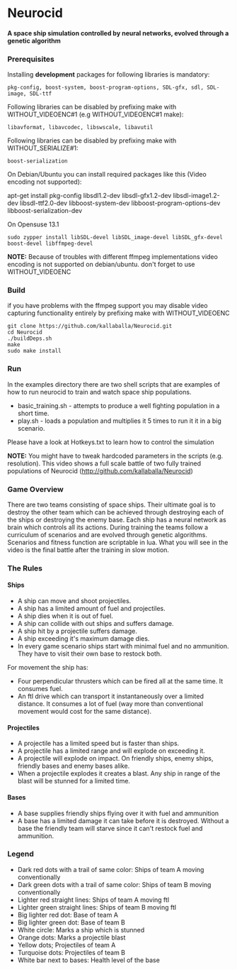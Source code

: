 # Neurocid
#### A space ship simulation controlled by neural networks, evolved through a genetic algorithm

### Prerequisites
Installing **development** packages for following libraries is mandatory: 

    pkg-config, boost-system, boost-program-options, SDL-gfx, sdl, SDL-image, SDL-ttf

Following libraries can be disabled by prefixing make with WITHOUT_VIDEOENC#1 (e.g WITHOUT_VIDEOENC#1 make):

    libavformat, libavcodec, libswscale, libavutil

Following libraries can be disabled by prefixing make with WITHOUT_SERIALIZE#1:

    boost-serialization

On Debian/Ubuntu you can install required packages like this (Video encoding not supported):

   apt-get install pkg-config libsdl1.2-dev libsdl-gfx1.2-dev libsdl-image1.2-dev libsdl-ttf2.0-dev libboost-system-dev libboost-program-options-dev libboost-serialization-dev
 
On Opensuse 13.1

    sudo zypper install libSDL-devel libSDL_image-devel libSDL_gfx-devel boost-devel libffmpeg-devel

**NOTE:** Because of troubles with different ffmpeg implementations video encoding is not supported on debian/ubuntu. don't forget to use WITHOUT_VIDEOENC

### Build
if you have problems with the ffmpeg support you may disable video capturing functionality entirely by prefixing make with WITHOUT_VIDEOENC

    git clone https://github.com/kallaballa/Neurocid.git
    cd Neurocid
    ./buildDeps.sh
    make
    sudo make install
    
### Run
In the examples directory there are two shell scripts that are examples of how to run neurocid to train and watch space ship populations.
* basic_training.sh - attempts to produce a well fighting population in a short time.
* play.sh - loads a population and multiplies it 5 times to run it it in a big scenario.

Please have a look at Hotkeys.txt to learn how to control the simulation

**NOTE:** You might have to tweak hardcoded parameters in the scripts (e.g. resolution).
This video shows a full scale battle of two fully trained populations of Neurocid (http://github.com/kallaballa/Neurocid)

### Game Overview
There are two teams consisting of space ships. Their ultimate goal is to destroy the other team which can be achieved through destroying each of the ships or destroying the enemy base. Each ship has a neural network as brain which controls all its actions. During training the teams follow a curriculum of scenarios and are evolved through genetic algorithms. Scenarios and fitness function are scriptable in lua. What you will see in the video is the final battle after the training in slow motion.

### The Rules

#### Ships
* A ship can move and shoot projectiles. 
* A ship has a limited amount of fuel and projectiles.
* A ship dies when it is out of fuel.
* A ship can collide with out ships and suffers damage.
* A ship hit by a projectile suffers damage.
* A ship exceeding it's maximum damage dies.
* In every game scenario ships start with minimal fuel and no ammunition. They have to visit their own base to restock both.

For movement the ship has:
* Four perpendicular thrusters which can be fired all at the same time. It consumes fuel. 
* An ftl drive which can transport it instantaneously over a limited distance. It consumes a lot of fuel (way more than conventional movement would cost for the same distance).

#### Projectiles
* A projectile has a limited speed but is faster than ships.
* A projectile has a limited range and will explode on exceeding it.
* A projectile will explode on impact. On friendly ships, enemy ships, friendly bases and enemy bases alike. 
* When a projectile explodes it creates a blast. Any ship in range of the blast will be stunned for a limited time.

#### Bases
* A base supplies friendly ships flying over it with fuel and ammunition
* A base has a limited damage it can take before it is destroyed. Without a base the friendly team will starve since it can't restock fuel and ammunition.
 

### Legend
* Dark red dots with a trail of same color: Ships of team A moving conventionally
* Dark green dots with a trail of same color: Ships of team B moving conventionally
* Lighter red straight lines: Ships of team A moving ftl
* Lighter green straight lines: Ships of team B moving ftl
* Big lighter red dot: Base of team A
* Big lighter green dot: Base of team B
* White circle: Marks a ship which is stunned
* Orange dots: Marks a projectile blast
* Yellow dots; Projectiles of team A
* Turquoise dots: Projectiles of team B
* White bar next to bases: Health level of the base
